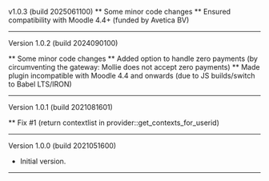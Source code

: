 v1.0.3 (build 2025061100)
** Some minor code changes
** Ensured compatibility with Moodle 4.4+ (funded by Avetica BV)

-----

Version 1.0.2 (build 2024090100)

** Some minor code changes
** Added option to handle zero payments (by circumventing the gateway: Mollie does not accept zero payments)
** Made plugin incompatible with Moodle 4.4 and onwards (due to JS builds/switch to Babel LTS/IRON)

-----

Version 1.0.1 (build 2021081601)

** Fix #1 (return contextlist in provider::get_contexts_for_userid)

-----

Version 1.0.0 (build 2021051600)
* Initial version.

-----

